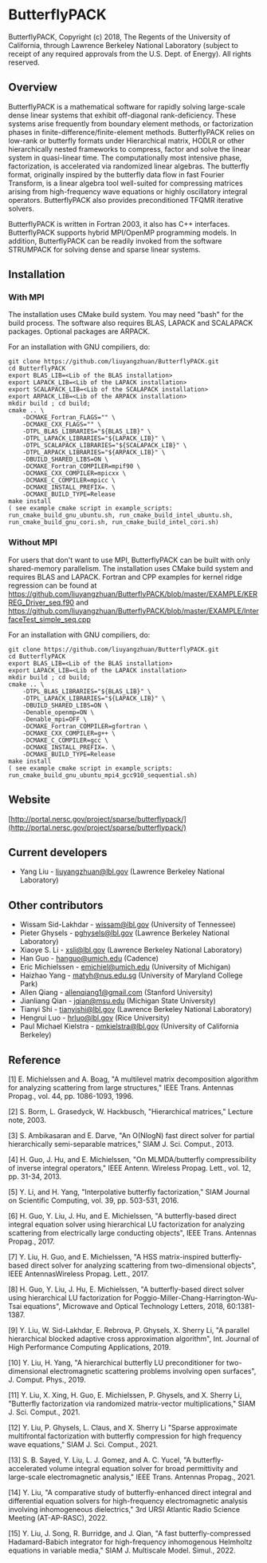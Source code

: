 # ButterflyPACK
ButterflyPACK, Copyright (c) 2018, The Regents of the University of California, through Lawrence Berkeley National Laboratory (subject to receipt of any required approvals from the U.S. Dept. of Energy).  All rights reserved.


## Overview
ButterflyPACK is a mathematical software for rapidly solving large-scale dense linear systems that exhibit off-diagonal rank-deficiency. These systems arise frequently from boundary element methods, or factorization phases in finite-difference/finite-element methods. ButterflyPACK relies on low-rank or butterfly formats under Hierarchical matrix, HODLR or other hierarchically nested frameworks to compress, factor and solve the linear system in quasi-linear time. The computationally most intensive phase, factorization, is accelerated via randomized linear algebras. The butterfly format, originally inspired by the butterfly data flow in fast Fourier Transform, is a linear algebra tool well-suited for compressing matrices arising from high-frequency wave equations or highly oscillatory integral operators. ButterflyPACK also provides preconditioned TFQMR iterative solvers.

ButterflyPACK is written in Fortran 2003, it also has C++ interfaces. ButterflyPACK supports hybrid MPI/OpenMP programming models. In addition, ButterflyPACK can be readily invoked from the software STRUMPACK for solving dense and sparse linear systems.


## Installation
### With MPI
The installation uses CMake build system. You may need "bash" for the build process. The software also requires BLAS, LAPACK and SCALAPACK packages. Optional packages are ARPACK.

For an installation with GNU compiliers, do:
```
git clone https://github.com/liuyangzhuan/ButterflyPACK.git
cd ButterflyPACK
export BLAS_LIB=<Lib of the BLAS installation>
export LAPACK_LIB=<Lib of the LAPACK installation>
export SCALAPACK_LIB=<Lib of the SCALAPACK installation>
export ARPACK_LIB=<Lib of the ARPACK installation>
mkdir build ; cd build;
cmake .. \
	-DCMAKE_Fortran_FLAGS="" \
	-DCMAKE_CXX_FLAGS="" \
	-DTPL_BLAS_LIBRARIES="${BLAS_LIB}" \
	-DTPL_LAPACK_LIBRARIES="${LAPACK_LIB}" \
	-DTPL_SCALAPACK_LIBRARIES="${SCALAPACK_LIB}" \
	-DTPL_ARPACK_LIBRARIES="${ARPACK_LIB}" \
	-DBUILD_SHARED_LIBS=ON \
	-DCMAKE_Fortran_COMPILER=mpif90 \
	-DCMAKE_CXX_COMPILER=mpicxx \
	-DCMAKE_C_COMPILER=mpicc \
	-DCMAKE_INSTALL_PREFIX=. \
	-DCMAKE_BUILD_TYPE=Release
make install
( see example cmake script in example_scripts: run_cmake_build_gnu_ubuntu.sh, run_cmake_build_intel_ubuntu.sh, run_cmake_build_gnu_cori.sh, run_cmake_build_intel_cori.sh)
```

### Without MPI
For users that don't want to use MPI, ButterflyPACK can be built with only shared-memory parallelism. The installation uses CMake build system and requires BLAS and LAPACK. Fortran and CPP examples for kernel ridge regression can be found at https://github.com/liuyangzhuan/ButterflyPACK/blob/master/EXAMPLE/KERREG_Driver_seq.f90 and https://github.com/liuyangzhuan/ButterflyPACK/blob/master/EXAMPLE/InterfaceTest_simple_seq.cpp 

For an installation with GNU compiliers, do:
```
git clone https://github.com/liuyangzhuan/ButterflyPACK.git
cd ButterflyPACK
export BLAS_LIB=<Lib of the BLAS installation>
export LAPACK_LIB=<Lib of the LAPACK installation>
mkdir build ; cd build;
cmake .. \
	-DTPL_BLAS_LIBRARIES="${BLAS_LIB}" \
	-DTPL_LAPACK_LIBRARIES="${LAPACK_LIB}" \
	-DBUILD_SHARED_LIBS=ON \
	-Denable_openmp=ON \
	-Denable_mpi=OFF \
	-DCMAKE_Fortran_COMPILER=gfortran \
	-DCMAKE_CXX_COMPILER=g++ \
	-DCMAKE_C_COMPILER=gcc \
	-DCMAKE_INSTALL_PREFIX=. \
	-DCMAKE_BUILD_TYPE=Release
make install
( see example cmake script in example_scripts: run_cmake_build_gnu_ubuntu_mpi4_gcc910_sequential.sh)
```

## Website
   [http://portal.nersc.gov/project/sparse/butterflypack/](http://portal.nersc.gov/project/sparse/butterflypack/)

## Current developers
 - Yang Liu - liuyangzhuan@lbl.gov (Lawrence Berkeley National Laboratory)

## Other contributors
 - Wissam Sid-Lakhdar - wissam@lbl.gov (University of Tennessee)
 - Pieter Ghysels - pghysels@lbl.gov (Lawrence Berkeley National Laboratory)
 - Xiaoye S. Li - xsli@lbl.gov (Lawrence Berkeley National Laboratory)
 - Han Guo - hanguo@umich.edu (Cadence)
 - Eric Michielssen - emichiel@umich.edu (University of Michigan)
 - Haizhao Yang - matyh@nus.edu.sg (University of Maryland College Park)
 - Allen Qiang - allenqiang1@gmail.com (Stanford University)
 - Jianliang Qian - jqian@msu.edu (Michigan State University)
 - Tianyi Shi - tianyishi@lbl.gov (Lawrence Berkeley National Laboratory)
 - Hengrui Luo - hrluo@lbl.gov (Rice University)
 - Paul Michael Kielstra - pmkielstra@lbl.gov (University of California Berkeley)

## Reference

[1] E. Michielssen and A. Boag, "A multilevel matrix decomposition algorithm for analyzing scattering from large structures," IEEE Trans. Antennas Propag., vol. 44, pp. 1086-1093, 1996.

[2] S. Borm, L. Grasedyck, W. Hackbusch, "Hierarchical matrices," Lecture note, 2003.

[3] S. Ambikasaran and E. Darve, "An O(NlogN) fast direct solver for partial hierarchically semi-separable matrices," SIAM J. Sci. Comput., 2013. 

[4] H. Guo, J. Hu, and E. Michielssen, "On MLMDA/butterfly compressibility of inverse integral operators," IEEE Antenn. Wireless Propag. Lett., vol. 12, pp. 31-34, 2013.

[5] Y. Li, and H. Yang, "Interpolative butterfly factorization," SIAM Journal on Scientific Computing, vol. 39, pp. 503-531, 2016.

[6] H. Guo, Y. Liu, J. Hu, and E. Michielssen, "A butterfly-based direct integral equation solver using hierarchical LU factorization for analyzing scattering from electrically large conducting objects", IEEE Trans. Antennas Propag., 2017.

[7] Y. Liu, H. Guo, and E. Michielssen, "A HSS matrix-inspired butterfly-based direct solver for analyzing scattering from two-dimensional objects", IEEE AntennasWireless Propag. Lett., 2017.

[8] H. Guo, Y. Liu, J. Hu, E. Michielssen, "A butterfly-based direct solver using hierarchical LU factorization for Poggio-Miller-Chang-Harrington-Wu-Tsai equations", Microwave and Optical Technology Letters, 2018, 60:1381-1387.

[9] Y. Liu, W. Sid-Lakhdar, E. Rebrova, P. Ghysels, X. Sherry Li, "A parallel hierarchical blocked adaptive cross approximation algorithm", Int. Journal of High Performance Computing Applications, 2019.

[10] Y. Liu, H. Yang, "A hierarchical butterfly LU preconditioner for two-dimensional electromagnetic scattering problems involving open surfaces", J. Comput. Phys., 2019.

[11] Y. Liu, X. Xing, H. Guo, E. Michielssen, P. Ghysels, and X. Sherry Li, "Butterfly factorization via randomized matrix-vector multiplications," SIAM J. Sci. Comput., 2021. 

[12] Y. Liu, P. Ghysels, L. Claus, and X. Sherry Li "Sparse approximate multifrontal factorization with butterfly compression for high frequency wave equations," SIAM J. Sci. Comput., 2021. 

[13] S. B. Sayed, Y. Liu, L. J. Gomez, and A. C. Yucel, "A butterfly-accelerated volume integral equation solver for broad permittivity and large-scale electromagnetic analysis," IEEE Trans. Antennas Propag., 2021. 

[14] Y. Liu, "A comparative study of butterfly-enhanced direct integral and differential equation solvers for high-frequency electromagnetic analysis involving inhomogeneous dielectrics," 3rd URSI Atlantic Radio Science Meeting (AT-AP-RASC), 2022. 

[15] Y. Liu, J. Song, R. Burridge, and J. Qian, "A fast butterfly-compressed Hadamard-Babich integrator for high-frequency inhomogenous Helmholtz equations in variable media," SIAM J. Multiscale Model. Simul., 2022. 



